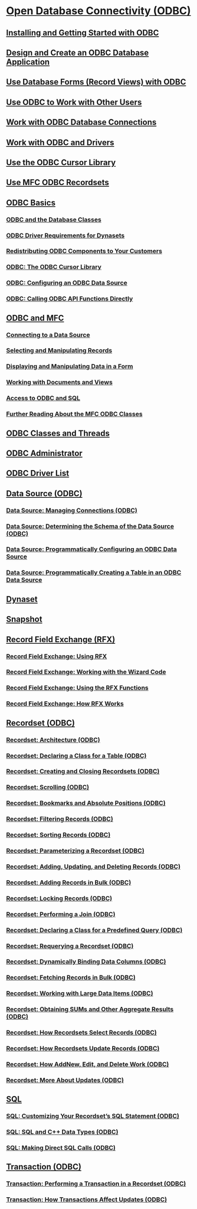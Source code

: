 # [Open Database Connectivity (ODBC)](open-database-connectivity-odbc.md)
## [Installing and Getting Started with ODBC](installing-and-getting-started-with-odbc.md)
## [Design and Create an ODBC Database Application](design-and-create-an-odbc-database-application.md)
## [Use Database Forms (Record Views) with ODBC](use-database-forms-record-views-with-odbc.md)
## [Use ODBC to Work with Other Users](use-odbc-to-work-with-other-users.md)
## [Work with ODBC Database Connections](work-with-odbc-database-connections.md)
## [Work with ODBC and Drivers](work-with-odbc-and-drivers.md)
## [Use the ODBC Cursor Library](use-the-odbc-cursor-library.md)
## [Use MFC ODBC Recordsets](use-mfc-odbc-recordsets.md)
## [ODBC Basics](odbc-basics.md)
### [ODBC and the Database Classes](odbc-and-the-database-classes.md)
### [ODBC Driver Requirements for Dynasets](odbc-driver-requirements-for-dynasets.md)
### [Redistributing ODBC Components to Your Customers](redistributing-odbc-components-to-your-customers.md)
### [ODBC: The ODBC Cursor Library](odbc-the-odbc-cursor-library.md)
### [ODBC: Configuring an ODBC Data Source](odbc-configuring-an-odbc-data-source.md)
### [ODBC: Calling ODBC API Functions Directly](odbc-calling-odbc-api-functions-directly.md)
## [ODBC and MFC](odbc-and-mfc.md)
### [Connecting to a Data Source](connecting-to-a-data-source.md)
### [Selecting and Manipulating Records](selecting-and-manipulating-records.md)
### [Displaying and Manipulating Data in a Form](displaying-and-manipulating-data-in-a-form.md)
### [Working with Documents and Views](working-with-documents-and-views.md)
### [Access to ODBC and SQL](access-to-odbc-and-sql.md)
### [Further Reading About the MFC ODBC Classes](further-reading-about-the-mfc-odbc-classes.md)
## [ODBC Classes and Threads](odbc-classes-and-threads.md)
## [ODBC Administrator](odbc-administrator.md)
## [ODBC Driver List](odbc-driver-list.md)
## [Data Source (ODBC)](data-source-odbc.md)
### [Data Source: Managing Connections (ODBC)](data-source-managing-connections-odbc.md)
### [Data Source: Determining the Schema of the Data Source (ODBC)](data-source-determining-the-schema-of-the-data-source-odbc.md)
### [Data Source: Programmatically Configuring an ODBC Data Source](data-source-programmatically-configuring-an-odbc-data-source.md)
### [Data Source: Programmatically Creating a Table in an ODBC Data Source](data-source-programmatically-creating-a-table-in-an-odbc-data-source.md)
## [Dynaset](dynaset.md)
## [Snapshot](snapshot.md)
## [Record Field Exchange (RFX)](record-field-exchange-rfx.md)
### [Record Field Exchange: Using RFX](record-field-exchange-using-rfx.md)
### [Record Field Exchange: Working with the Wizard Code](record-field-exchange-working-with-the-wizard-code.md)
### [Record Field Exchange: Using the RFX Functions](record-field-exchange-using-the-rfx-functions.md)
### [Record Field Exchange: How RFX Works](record-field-exchange-how-rfx-works.md)
## [Recordset (ODBC)](recordset-odbc.md)
### [Recordset: Architecture (ODBC)](recordset-architecture-odbc.md)
### [Recordset: Declaring a Class for a Table (ODBC)](recordset-declaring-a-class-for-a-table-odbc.md)
### [Recordset: Creating and Closing Recordsets (ODBC)](recordset-creating-and-closing-recordsets-odbc.md)
### [Recordset: Scrolling (ODBC)](recordset-scrolling-odbc.md)
### [Recordset: Bookmarks and Absolute Positions (ODBC)](recordset-bookmarks-and-absolute-positions-odbc.md)
### [Recordset: Filtering Records (ODBC)](recordset-filtering-records-odbc.md)
### [Recordset: Sorting Records (ODBC)](recordset-sorting-records-odbc.md)
### [Recordset: Parameterizing a Recordset (ODBC)](recordset-parameterizing-a-recordset-odbc.md)
### [Recordset: Adding, Updating, and Deleting Records (ODBC)](recordset-adding-updating-and-deleting-records-odbc.md)
### [Recordset: Adding Records in Bulk (ODBC)](recordset-adding-records-in-bulk-odbc.md)
### [Recordset: Locking Records (ODBC)](recordset-locking-records-odbc.md)
### [Recordset: Performing a Join (ODBC)](recordset-performing-a-join-odbc.md)
### [Recordset: Declaring a Class for a Predefined Query (ODBC)](recordset-declaring-a-class-for-a-predefined-query-odbc.md)
### [Recordset: Requerying a Recordset (ODBC)](recordset-requerying-a-recordset-odbc.md)
### [Recordset: Dynamically Binding Data Columns (ODBC)](recordset-dynamically-binding-data-columns-odbc.md)
### [Recordset: Fetching Records in Bulk (ODBC)](recordset-fetching-records-in-bulk-odbc.md)
### [Recordset: Working with Large Data Items (ODBC)](recordset-working-with-large-data-items-odbc.md)
### [Recordset: Obtaining SUMs and Other Aggregate Results (ODBC)](recordset-obtaining-sums-and-other-aggregate-results-odbc.md)
### [Recordset: How Recordsets Select Records (ODBC)](recordset-how-recordsets-select-records-odbc.md)
### [Recordset: How Recordsets Update Records (ODBC)](recordset-how-recordsets-update-records-odbc.md)
### [Recordset: How AddNew, Edit, and Delete Work (ODBC)](recordset-how-addnew-edit-and-delete-work-odbc.md)
### [Recordset: More About Updates (ODBC)](recordset-more-about-updates-odbc.md)
## [SQL](sql.md)
### [SQL: Customizing Your Recordset’s SQL Statement (ODBC)](sql-customizing-your-recordsets-sql-statement-odbc.md)
### [SQL: SQL and C++ Data Types (ODBC)](sql-sql-and-cpp-data-types-odbc.md)
### [SQL: Making Direct SQL Calls (ODBC)](sql-making-direct-sql-calls-odbc.md)
## [Transaction (ODBC)](transaction-odbc.md)
### [Transaction: Performing a Transaction in a Recordset (ODBC)](transaction-performing-a-transaction-in-a-recordset-odbc.md)
### [Transaction: How Transactions Affect Updates (ODBC)](transaction-how-transactions-affect-updates-odbc.md)
